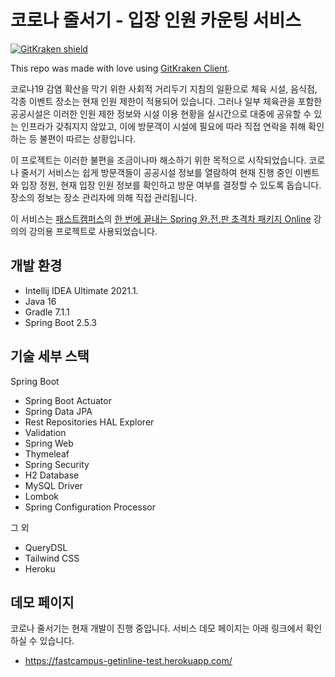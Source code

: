 # 코로나 줄서기 - 입장 인원 카운팅 서비스

[![GitKraken shield](https://img.shields.io/badge/GitKraken-Legendary%20Git%20Tools-teal?style=plastic&logo=gitkraken)](https://gitkraken.link/uno)

This repo was made with love using [GitKraken Client](https://gitkraken.com/git-client).

코로나19 감염 확산을 막기 위한 사회적 거리두기 지침의 일환으로 체육 시설, 음식점, 각종 이벤트 장소는 현재 인원 제한이 적용되어 있습니다. 그러나 일부 체육관을 포함한 공공시설은 이러한 인원 제한 정보와 시설
이용 현황을 실시간으로 대중에 공유할 수 있는 인프라가 갖춰지지 않았고, 이에 방문객이 시설에 필요에 따라 직접 연락을 취해 확인하는 등 불편이 따르는 상황입니다.

이 프로젝트는 이러한 불편을 조금이나마 해소하기 위한 목적으로 시작되었습니다. 코로나 줄서기 서비스는 쉽게 방문객들이 공공시설 정보를 열람하여 현재 진행 중인 이벤트와 입장 정원, 현재 입장 인원 정보를 확인하고
방문 여부를 결정할 수 있도록 돕습니다. 장소의 정보는 장소 관리자에 의해 직접 관리됩니다.

이
서비스는 [패스트캠퍼스](https://fastcampus.co.kr/)의 [한 번에 끝내는 Spring 완.전.판 초격차 패키지 Online](https://fastcampus.co.kr/dev_online_spring)
강의의 강의용 프로젝트로 사용되었습니다.

## 개발 환경

* Intellij IDEA Ultimate 2021.1.
* Java 16
* Gradle 7.1.1
* Spring Boot 2.5.3

## 기술 세부 스택

Spring Boot

* Spring Boot Actuator
* Spring Data JPA
* Rest Repositories HAL Explorer
* Validation
* Spring Web
* Thymeleaf
* Spring Security
* H2 Database
* MySQL Driver
* Lombok
* Spring Configuration Processor

그 외

* QueryDSL
* Tailwind CSS
* Heroku

## 데모 페이지

코로나 줄서기는 현재 개발이 진행 중입니다. 서비스 데모 페이지는 아래 링크에서 확인하실 수 있습니다.

* https://fastcampus-getinline-test.herokuapp.com/
